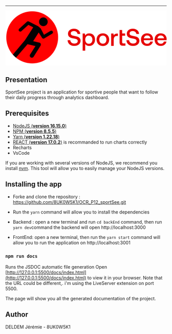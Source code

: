 ---

![logo](src/assets/sportSeeLogo.png)

## Presentation

SportSee project is an application for sportive people that want to follow their daily progress through analytics dashboard.

## Prerequisites

- [NodeJS (**version 16.15.0**)](https://nodejs.org/en/)
- [NPM (**version 8.5.5**)](https://www.npmjs.com/)
- [Yarn (**version 1.22.18**)](https://yarnpkg.com/)
- [REACT (**version 17.0.2**)](https://en.reactjs.org/) is recommanded to run charts correctly
- Recharts
- VsCode

If you are working with several versions of NodeJS, we recommend you install [nvm](https://github.com/nvm-sh/nvm). This tool will allow you to easily manage your NodeJS versions.

## Installing the app

- Forke and clone the repository : https://github.com/8UK0W5K1/OCR_P12_sportSee.git
- Run the `yarn` command will allow you to install the dependencies

- Backend :
  open a new terminal and run `cd backEnd` command,
  then run `yarn dev`command
  the backend will open http://localhost:3000

- FrontEnd:
  open a new terminal, then run the `yarn start` command will allow you to run the application on http://localhost:3001

### `npm run docs`

Runs the JSDOC automatic file generation
Open [http://127.0.0.1:5500/docs/index.html](http://127.0.0.1:5500/docs/index.html) to view it in your browser. Note that the URL could be different,. i'm using the LiveServer extension on port 5500.

The page will show you all the generated documentation of the project.

## Author

DELDEM Jérémie - 8UK0W5K1

